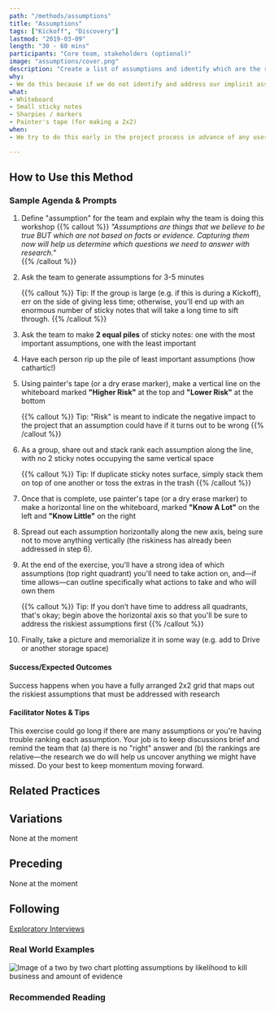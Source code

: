```yaml
---
path: "/methods/assumptions"
title: "Assumptions"
tags: ["Kickoff", "Discovery"]
lastmod: "2019-03-09"
length: "30 - 60 mins"
participants: "Core team, stakeholders (optional)"
image: "assumptions/cover.png"
description: "Create a list of assumptions and identify which are the riskiest"
why:  
- We do this because if we do not identify and address our implicit assumptions, we may make uninformed decisions about the project or product's direction. The output of this exercise can be used to generate user research questions.
what:
- Whiteboard
- Small sticky notes
- Sharpies / markers
- Painter's tape (for making a 2x2)
when:
- We try to do this early in the project process in advance of any user research—often in the Kickoff itself.

---
```

## How to Use this Method
### Sample Agenda & Prompts
1. Define "assumption" for the team and explain why the team is doing this workshop
   {{% callout %}}
   _"Assumptions are things that we believe to be true BUT which are not based on facts or evidence. Capturing them now will help us determine which questions we need to answer with research."_     
   {{% /callout %}}
1. Ask the team to generate assumptions for 3-5 minutes

   {{% callout %}}
   Tip: If the group is large (e.g. if this is during a Kickoff), err on the side of giving less time; otherwise, you'll end up with an enormous number of sticky notes that will take a long time to sift through.
   {{% /callout %}}
1. Ask the team to make **2 equal piles** of sticky notes: one with the most important assumptions, one with the least important

1. Have each person rip up the pile of least important assumptions (how cathartic!)

1. Using painter's tape (or a dry erase marker), make a vertical line on the whiteboard marked **"Higher Risk"** at the top and **"Lower Risk"** at the bottom

   {{% callout %}}
   Tip: "Risk" is meant to indicate the negative impact to the project that an assumption could have if it turns out to be wrong
   {{% /callout %}}
1. As a group, share out and stack rank each assumption along the line, with no 2 sticky notes occupying the same vertical space

   {{% callout %}}
   Tip: If duplicate sticky notes surface, simply stack them on top of one another or toss the extras in the trash
   {{% /callout %}}
1. Once that is complete, use painter's tape (or a dry erase marker) to make a horizontal line on the whiteboard, marked **"Know A Lot"** on the left and **"Know Little"** on the right

1. Spread out each assumption horizontally along the new axis, being sure not to move anything vertically (the riskiness has already been addressed in step 6).

1. At the end of the exercise, you'll have a strong idea of which assumptions (top right quadrant) you'll need to take action on, and—if time allows—can outline specifically what actions to take and who will own them

   {{% callout %}}
   Tip: If you don’t have time to address all quadrants, that's okay; begin above the horizontal axis so that you'll be sure to address the riskiest assumptions first
   {{% /callout %}}
1. Finally, take a picture and memorialize it in some way (e.g. add to Drive or another storage space)

#### Success/Expected Outcomes
Success happens when you have a fully arranged 2x2 grid that maps out the riskiest assumptions that must be addressed with research

#### Facilitator Notes & Tips

This exercise could go long if there are many assumptions or you're having trouble ranking each assumption. Your job is to keep discussions brief and remind the team that (a) there is no "right" answer and (b) the rankings are relative—the research we do will help us uncover anything we might have missed. Do your best to keep momentum moving forward.

## Related Practices

## Variations

None at the moment

## Preceding

None at the moment

## Following
[Exploratory Interviews](/practices/exploratory-interviews)

### Real World Examples
![Image of a two by two chart plotting assumptions by likelihood to kill business and amount of evidence](/images/practices/assumptions/example-2.jpg)

### Recommended Reading

